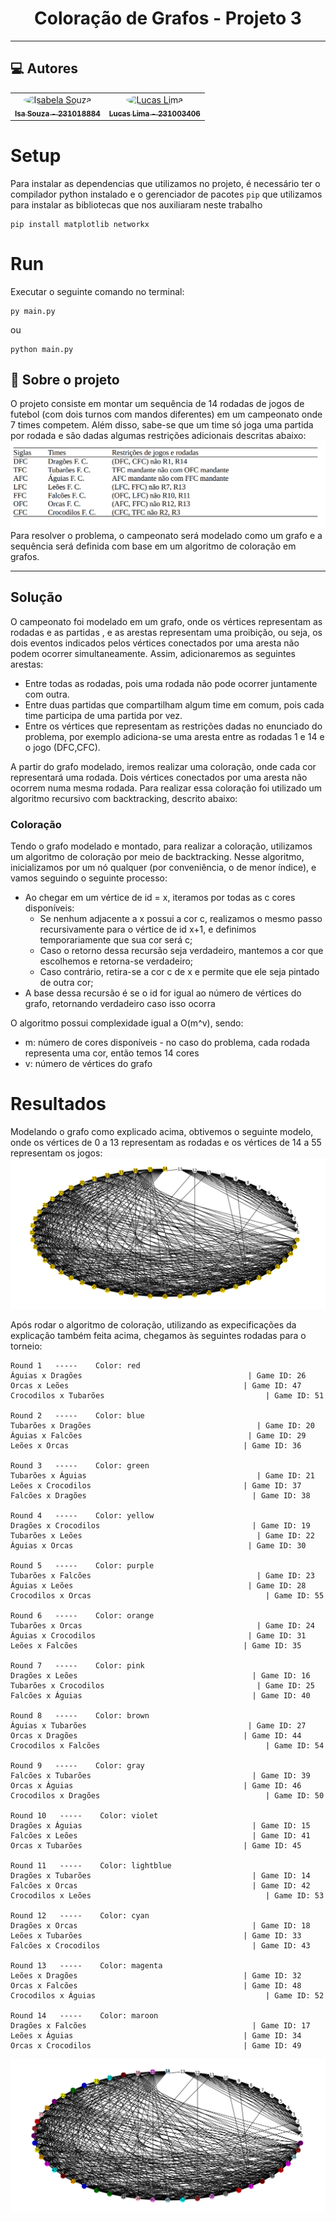 <h1 align="center">Coloração de Grafos - Projeto 3</h1>



---


<h2>💻 Autores</h2>

<table>
  <tr>
    <td align="center"><a href="https://github.com/isasisnando" target="_blank"><img style="border-radius: 50%;" src="https://github.com/isasisnando.png" width="100px;" alt="Isabela Souza"/><br /><sub><b>Isa Souza - 231018884</b></sub></a><br /></td>
    <td align="center"><a href="https://github.com/lucasdbr05" target="_blank"><img style="border-radius: 50%;" src="https://github.com/lucasdbr05.png" width="100px;" alt="Lucas Lima"/><br /><sub><b>Lucas Lima - 231003406</b></sub></a><br /></td>
</table>

# Setup
Para instalar as dependencias que utilizamos no projeto, é necessário ter o compilador python instalado e o gerenciador de pacotes `pip` que utilizamos para instalar as bibliotecas que nos auxiliaram neste trabalho
```sheel
pip install matplotlib networkx
```
# Run
Executar o seguinte comando no terminal:
```sheel
py main.py
```
ou 
```sheel
python main.py
```


<h2>💬 Sobre o projeto</h2>

<p>
    O projeto consiste em montar um sequência de 14 rodadas de jogos de futebol (com dois turnos com mandos diferentes) em um campeonato onde 7 times competem. Além disso, sabe-se que um time só joga uma partida por rodada e são dadas algumas restrições adicionais descritas abaixo:
    <img  alt="graph" src= "./readme_utils/restricoes.png">
    Para resolver o problema, o campeonato será modelado como um grafo e a sequência será definida com base em um algoritmo de coloração em grafos.
</p>

---
<h2>Solução</h2>

<p>
   O campeonato foi modelado em um grafo, onde os vértices representam as rodadas e as partidas , e as arestas representam uma proibição, ou seja, os dois eventos indicados pelos vértices conectados por uma aresta não podem ocorrer simultaneamente. Assim, adicionaremos as seguintes arestas:
</p>
<ul>
    <li>
        Entre todas as rodadas, pois uma rodada não pode ocorrer juntamente com outra.
    </li>
    <li>
        Entre duas partidas que compartilham algum time em comum, pois cada time participa de uma partida por vez.
    </li>
    <li>
    Entre os vértices que representam as restrições dadas no enunciado do problema, por exemplo adiciona-se uma aresta entre as rodadas 1 e 14 e o jogo (DFC,CFC).
    </li>
</ul>
<p>
    A partir do grafo modelado, iremos realizar uma coloração, onde cada cor representará uma rodada. Dois vértices conectados por uma aresta não ocorrem numa mesma rodada. Para realizar essa coloração foi utilizado um algoritmo recursivo com backtracking, descrito abaixo: 
</p>

### Coloração
<p>
    Tendo o grafo modelado e montado, para realizar a coloração, utilizamos um algoritmo de coloração por meio de backtracking. Nesse algoritmo, inicializamos por um nó qualquer (por conveniência, o de menor índice), e vamos seguindo o seguinte processo: 
</p>

<ul>
    <li>
        Ao chegar em um vértice de id =  x, iteramos por todas as c cores disponíveis:
        <ul>
            <li> Se nenhum adjacente a x possui a cor c, realizamos o mesmo passo recursivamente para o vértice de id x+1, e definimos temporariamente que sua cor será c;
            </li>
            <li>
                Caso o retorno dessa recursão seja verdadeiro, mantemos a cor que escolhemos e retorna-se verdadeiro;
            </li>
            <li>
                Caso contrário, retira-se a cor c de x e permite que ele seja pintado de outra cor;
            </li>
        </ul>
    </li>
    <li>
        A base dessa recursão é se o id for igual ao número de vértices do grafo, retornando verdadeiro caso isso ocorra
    </li>
</ul>

<p>O algoritmo possui complexidade igual a O(m^v), sendo:</p>
<ul>
    <li>m: número de cores disponíveis - no caso do problema, cada rodada representa uma cor, então temos 14 cores</li>
    <li>v: número de vértices do grafo </li>
</ul>

# Resultados
Modelando o grafo como explicado acima, obtivemos o seguinte modelo, onde os vértices de 0 a 13 representam as rodadas e os vértices de 14 a 55 representam os jogos:
<img  alt="graph" src= "./readme_utils/grafo_sem_coloração.png">


Após rodar o algoritmo de coloração, utilizando as expecificações da explicação também feita acima, chegamos às seguintes rodadas para o torneio:

```shell
Round 1   -----    Color: red
Águias x Dragões                                     | Game ID: 26
Orcas x Leões                                       | Game ID: 47
Crocodilos x Tubarões                                    | Game ID: 51

Round 2   -----    Color: blue
Tubarões x Dragões                                     | Game ID: 20
Águias x Falcões                                     | Game ID: 29
Leões x Orcas                                       | Game ID: 36

Round 3   -----    Color: green
Tubarões x Águias                                      | Game ID: 21
Leões x Crocodilos                                  | Game ID: 37
Falcões x Dragões                                     | Game ID: 38

Round 4   -----    Color: yellow
Dragões x Crocodilos                                  | Game ID: 19
Tubarões x Leões                                       | Game ID: 22
Águias x Orcas                                       | Game ID: 30

Round 5   -----    Color: purple
Tubarões x Falcões                                     | Game ID: 23
Águias x Leões                                       | Game ID: 28
Crocodilos x Orcas                                       | Game ID: 55

Round 6   -----    Color: orange
Tubarões x Orcas                                       | Game ID: 24
Águias x Crocodilos                                  | Game ID: 31
Leões x Falcões                                     | Game ID: 35

Round 7   -----    Color: pink
Dragões x Leões                                       | Game ID: 16
Tubarões x Crocodilos                                  | Game ID: 25
Falcões x Águias                                      | Game ID: 40

Round 8   -----    Color: brown
Águias x Tubarões                                    | Game ID: 27
Orcas x Dragões                                     | Game ID: 44
Crocodilos x Falcões                                     | Game ID: 54

Round 9   -----    Color: gray
Falcões x Tubarões                                    | Game ID: 39
Orcas x Águias                                      | Game ID: 46
Crocodilos x Dragões                                     | Game ID: 50

Round 10   -----    Color: violet
Dragões x Águias                                      | Game ID: 15
Falcões x Leões                                       | Game ID: 41
Orcas x Tubarões                                    | Game ID: 45

Round 11   -----    Color: lightblue
Dragões x Tubarões                                    | Game ID: 14
Falcões x Orcas                                       | Game ID: 42
Crocodilos x Leões                                       | Game ID: 53

Round 12   -----    Color: cyan
Dragões x Orcas                                       | Game ID: 18
Leões x Tubarões                                    | Game ID: 33
Falcões x Crocodilos                                  | Game ID: 43

Round 13   -----    Color: magenta
Leões x Dragões                                     | Game ID: 32
Orcas x Falcões                                     | Game ID: 48
Crocodilos x Águias                                      | Game ID: 52

Round 14   -----    Color: maroon
Dragões x Falcões                                     | Game ID: 17
Leões x Águias                                      | Game ID: 34
Orcas x Crocodilos                                  | Game ID: 49

```
<img  alt="graph" src= "./readme_utils/grafo_com_coloração.png">





